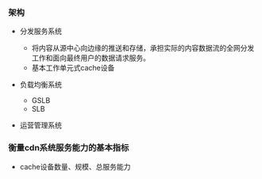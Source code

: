### 架构

- 分发服务系统
  
  - 将内容从源中心向边缘的推送和存储，承担实际的内容数据流的全网分发工作和面向最终用户的数据请求服务。
  - 基本工作单元式cache设备

- 负载均衡系统
  
  - GSLB
  - SLB

- 运营管理系统

### 衡量cdn系统服务能力的基本指标

- cache设备数量、规模、总服务能力
